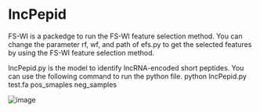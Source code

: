 # lncPepid

FS-WI is a packedge to run the FS-WI feature selection method. You can change the parameter rf, wf, and path of efs.py to get the selected features by using the FS-WI feature selection method.

lncPepid.py is the model to identify lncRNA-encoded short peptides. You can use the following command to run the python file.
python lncPepid.py test.fa pos_smaples neg_samples

![image](https://github.com/zzssyy/lncPepid/blob/master/abstract_graphic.jpg)

